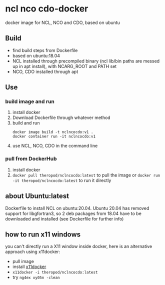 # ncl nco cdo-docker
docker image for NCL, NCO and CDO, based on ubuntu
## Build
- find build steps from Dockerfile
- based on ubuntu:18.04
- NCL installed through precompiled binary (ncl lib/bin paths are messed up in apt install), with NCARG_ROOT and PATH set
- NCO, CDO installed through apt
## Use
### build image and run
1. install docker
2. Download Dockerfile through whatever method
3. build and run
   ```
   docker image build -t nclncocdo:v1 .
   docker container run -it nclncocdo:v1
   ```
4. use NCL, NCO, CDO in the command line
### pull from DockerHub
1. install docker
2. `docker pull theropod/nclncocdo:latest` to pull the image
    or `docker run -it theropod/nclncocdo:latest` to run it directly
## about Ubuntu:latest
Dockerfile to install NCL on ubuntu:20.04. Ubuntu 20.04 has removed support for libgfortran3, so 2 deb packages from 18.04 have to be downloaded and installed (see Dockerfile for further info)
## how to run x11 windows
you can't directly run a X11 window inside docker, here is an alternative approach using x11docker:
- pull image
- install [x11docker](https://github.com/mviereck/x11docker#shortest-way-for-first-installation)
- `x11docker -i theropod/nclncocdo:latest`
- try `ng4ex xy05n -clean`
